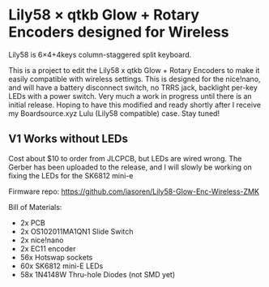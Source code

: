 # Lily58 × qtkb Glow + Rotary Encoders designed for Wireless

Lily58 is 6×4+4keys column-staggered split keyboard.

This is a project to edit the Lily58 x qtkb Glow + Rotary Encoders to make it easily compatible with wireless settings. This is designed for the nice!nano, and will have a battery disconnect switch, no TRRS jack, backlight per-key LEDs with a power switch. Very much a work in progress until there is an initial release. Hoping to have this modified and ready shortly after I receive my Boardsource.xyz Lulu (Lily58 compatible) case. Stay tuned!

## V1 Works without LEDs
Cost about $10 to order from JLCPCB, but LEDs are wired wrong. The Gerber has been uploaded to the release, and I will slowly be working on fixing the LEDs for the SK6812 mini-e

Firmware repo: https://github.com/iasoren/Lily58-Glow-Enc-Wireless-ZMK




Bill of Materials:
* 2x PCB
* 2x OS102011MA1QN1 Slide Switch
* 2x nice!nano
* 2x EC11 encoder
* 56x Hotswap sockets
* 60x SK6812 mini-E LEDs
* 58x 1N4148W Thru-hole Diodes (not SMD yet)

